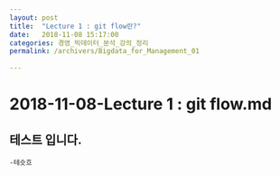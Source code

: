```yaml
---
layout: post
title:  "Lecture 1 : git flow란?"
date:   2018-11-08 15:17:00
categories: 경영_빅데이터_분석_강의_정리
permalink: /archivers/Bigdata_for_Management_01
 
---
```


# 2018-11-08-Lecture 1 : git flow.md

## 테스트 입니다.

    -테슷흐

